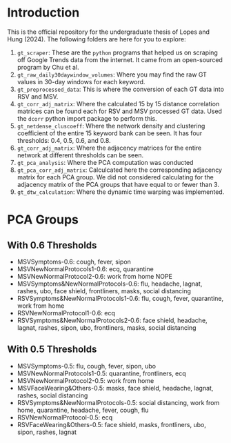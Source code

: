 # Introduction

This is the official repository for the undergraduate thesis of Lopes and Hung (2024). The following folders are here for you to explore:

1. `gt_scraper`: These are the `python` programs that helped us on scraping off Google Trends data from the internet. It came from an open-sourced program by Chu et al.
2. `gt_raw_daily30daywindow_volumes`: Where you may find the raw GT values in 30-day windows for each keyword.
3. `gt_preprocessed_data`: This is where the conversion of each GT data into RSV and MSV.
4. `gt_corr_adj_matrix`: Where the calculated 15 by 15 distance correlation matrices can be found each for RSV and MSV processed GT data. Used the `dcorr` python import package to perform this.
5. `gt_netdense_cluscoeff`: Where the network density and clustering coefficient of the entire 15 keyword bank can be seen. It has four thresholds: 0.4, 0.5, 0.6, and 0.8.
6. `gt_corr_adj_matrix`: Where the adjacency matrices for the entire network at different thresholds can be seen. 
7. `gt_pca_analysis`: Where the PCA computation was conducted
8. `gt_pca_corr_adj_matrix`: Calculcated here the corresponding adjacency matrix for each PCA group. We did not considered calculating for the adjacency matrix of the PCA groups that have equal to or fewer than 3.
9. `gt_dtw_calculation`: Where the dynamic time warping was implemented.

# PCA Groups
## With 0.6 Thresholds
* MSVSymptoms-0.6: cough, fever, sipon
* MSVNewNormalProtocols1-0.6: ecq, quarantine
* MSVNewNormalProtocol2-0.6: work from home NOPE
* MSVSymptoms&NewNormalProtocols-0.6: flu, headache, lagnat, rashes, ubo, face shield, frontliners, masks, social distancing
* RSVSymptoms&NewNormalProtocols1-0.6: flu, cough, fever, quarantine, work from home
* RSVNewNormalProtocol1-0.6: ecq
* RSVSymptoms&NewNormalProtocols2-0.6: face shield, headache, lagnat, rashes, sipon, ubo, frontliners, masks, social distancing

## With 0.5 Thresholds
* MSVSymptoms-0.5: flu, cough, fever, sipon, ubo
* MSVNewNormalProtocols1-0.5: quarantine, frontliners, ecq
* MSVNewNormalProtocol2-0.5: work from home
* MSVFaceWearing&Others-0.5: masks, face shield, headache, lagnat, rashes, social distancing
* RSVSymptoms&NewNormalProtocols-0.5: social distancing, work from home, quarantine, headache, fever, cough, flu
* RSVNewNormalProtocol-0.5: ecq
* RSVFaceWearing&Others-0.5: face shield, masks, frontliners, ubo, sipon, rashes, lagnat